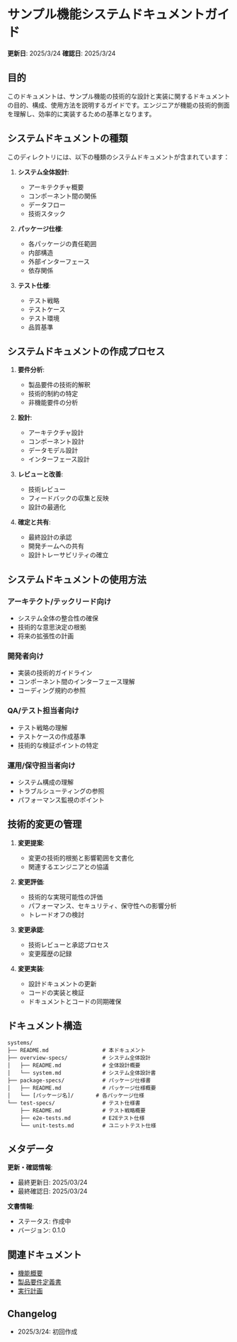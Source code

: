 # サンプル機能システムドキュメントガイド

**更新日**: 2025/3/24
**確認日**: 2025/3/24

## 目的

このドキュメントは、サンプル機能の技術的な設計と実装に関するドキュメントの目的、構成、使用方法を説明するガイドです。エンジニアが機能の技術的側面を理解し、効率的に実装するための基準となります。

## システムドキュメントの種類

このディレクトリには、以下の種類のシステムドキュメントが含まれています：

1. **システム全体設計**:
   - アーキテクチャ概要
   - コンポーネント間の関係
   - データフロー
   - 技術スタック

2. **パッケージ仕様**:
   - 各パッケージの責任範囲
   - 内部構造
   - 外部インターフェース
   - 依存関係

3. **テスト仕様**:
   - テスト戦略
   - テストケース
   - テスト環境
   - 品質基準

## システムドキュメントの作成プロセス

1. **要件分析**:
   - 製品要件の技術的解釈
   - 技術的制約の特定
   - 非機能要件の分析

2. **設計**:
   - アーキテクチャ設計
   - コンポーネント設計
   - データモデル設計
   - インターフェース設計

3. **レビューと改善**:
   - 技術レビュー
   - フィードバックの収集と反映
   - 設計の最適化

4. **確定と共有**:
   - 最終設計の承認
   - 開発チームへの共有
   - 設計トレーサビリティの確立

## システムドキュメントの使用方法

### アーキテクト/テックリード向け

- システム全体の整合性の確保
- 技術的な意思決定の根拠
- 将来の拡張性の計画

### 開発者向け

- 実装の技術的ガイドライン
- コンポーネント間のインターフェース理解
- コーディング規約の参照

### QA/テスト担当者向け

- テスト戦略の理解
- テストケースの作成基準
- 技術的な検証ポイントの特定

### 運用/保守担当者向け

- システム構成の理解
- トラブルシューティングの参照
- パフォーマンス監視のポイント

## 技術的変更の管理

1. **変更提案**:
   - 変更の技術的根拠と影響範囲を文書化
   - 関連するエンジニアとの協議

2. **変更評価**:
   - 技術的な実現可能性の評価
   - パフォーマンス、セキュリティ、保守性への影響分析
   - トレードオフの検討

3. **変更承認**:
   - 技術レビューと承認プロセス
   - 変更履歴の記録

4. **変更実装**:
   - 設計ドキュメントの更新
   - コードの実装と検証
   - ドキュメントとコードの同期確保

## ドキュメント構造

```
systems/
├── README.md                 # 本ドキュメント
├── overview-specs/           # システム全体設計
│   ├── README.md             # 全体設計概要
│   └── system.md             # システム全体設計書
├── package-specs/            # パッケージ仕様書
│   ├── README.md             # パッケージ仕様概要
│   └── [パッケージ名]/       # 各パッケージ仕様
└── test-specs/               # テスト仕様書
    ├── README.md             # テスト戦略概要
    ├── e2e-tests.md          # E2Eテスト仕様
    └── unit-tests.md         # ユニットテスト仕様
```

## メタデータ

**更新・確認情報**:
- 最終更新日: 2025/03/24
- 最終確認日: 2025/03/24

**文書情報**:
- ステータス: 作成中
- バージョン: 0.1.0

## 関連ドキュメント

- [機能概要](../README.md)
- [製品要件定義書](../requirements/PRD.md)
- [実行計画](../PLAN.md)

## Changelog

- 2025/3/24: 初回作成